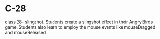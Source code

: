 # C-28
class 28- slingshot. Students create a slingshot effect in their Angry Birds game. Students also learn to employ the mouse events like mouseDragged and mouseReleased
